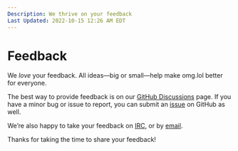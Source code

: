 ```yaml
---
Description: We thrive on your feedback
Last Updated: 2022-10-15 12:26 AM EDT
---
```


# Feedback

We <em>love</em> your feedback. All ideas—big or small—help make omg.lol better for everyone.

The best way to provide feedback is on our [GitHub Discussions](https://github.com/neatnik/omg.lol/discussions) page. If you have a minor bug or issue to report, you can submit an [issue](https://github.com/neatnik/omg.lol/issues) on GitHub as well.

We’re also happy to take your feedback on [IRC](/info/irc), or by [email](info/email).

Thanks for taking the time to share your feedback!
